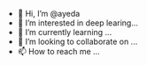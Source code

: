 - 👋 Hi, I’m @ayeda
- 👀 I’m interested in deep learing...
- 🌱 I’m currently learning ...
- 💞️ I’m looking to collaborate on ...
- 📫 How to reach me ...

<!---
hassaian/hassaian is a ✨ special ✨ repository because its `README.md` (this file) appears on your GitHub profile.
You can click the Preview link to take a look at your changes.
--->
